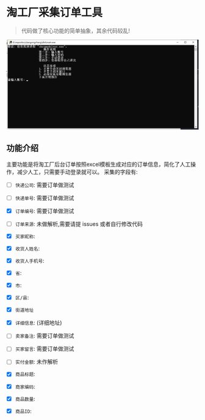 # 淘工厂采集订单工具

> 代码做了核心功能的简单抽象，其余代码较乱!

![img.png](readme_resource/img.png)

## 功能介绍

主要功能是将淘工厂后台订单按照excel模板生成对应的订单信息，简化了人工操作，减少人工，只需要手动登录就可以。
采集的字段有:

- [ ]  `快递公司`: 需要订单做测试

- [ ] `快递单号`: 需要订单做测试

- [x] `订单编号`: 需要订单做测试

-  [ ] `订单来源`: 未做解析,需要请提 issues 或者自行修改代码

-  [x] `买家昵称`:

-  [x] `收货人姓名`:

-  [x] `收货人手机号`:

-  [x] `省`:

-  [x] `市`:

-  [x] `区/县`:

-  [x] `街道地址`

-  [x] `详细信息`: (详细地址)

-  [ ] `卖家备注`: 需要订单做测试

-  [ ] `买家留言`: 需要订单做测试

-  [ ] `实付金额`: 未作解析

-  [x] `商品标题`:

-  [x] `商家编码`:

-  [x] `商品数量`:

-  [x] `商品ID`:

